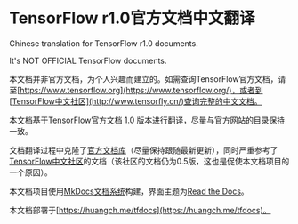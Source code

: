 # TensorFlow r1.0官方文档中文翻译
Chinese translation for TensorFlow r1.0 documents.

It's NOT OFFICIAL TensorFlow documents.

本文档并非官方文档，为个人兴趣而建立的。如需查询TensorFlow官方文档，请至[https://www.tensorflow.org](https://www.tensorflow.org/)，或者到[TensorFlow中文社区](http://www.tensorfly.cn/)查询完整的中文文档。


本文档基于[TensorFlow官方文档](https://www.tensorflow.org/) 1.0 版本进行翻译，尽量与官方网站的目录保持一致。


文档翻译过程中克隆了[官方文档库](https://github.com/tensorflow/tensorflow/tree/master/tensorflow/g3doc)（尽量保持跟随最新更新），同时严重参考了[TensorFlow中文社区](http://www.tensorfly.cn/)的文档（该社区的文档仍为0.5版，这也是促使本文档项目的一个原因）。


本文档项目使用[MkDocs文档系统](http://mkdocs.org)构建，界面主题为[Read the Docs](https://readthedocs.org/)。


本文档部署于[https://huangch.me/tfdocs](https://huangch.me/tfdocs)。
